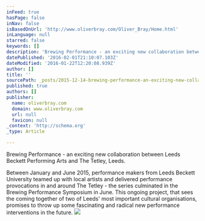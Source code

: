 ```yaml
---
inFeed: true
hasPage: false
inNav: false
isBasedOnUrl: 'http://www.oliverbray.com/Oliver_Bray/Home.html'
inLanguage: null
starred: false
keywords: []
description: 'Brewing Performance - an exciting new collaboration between Leeds Beckett Performing Arts and The Tetley, Leeds. Between January and June 2015, performance make'
datePublished: '2016-02-01T21:10:07.103Z'
dateModified: '2016-01-22T12:20:08.939Z'
author: []
title: ''
sourcePath: _posts/2015-12-14-brewing-performance-an-exciting-new-collaboration-between.md
published: true
authors: []
publisher:
  name: oliverbray.com
  domain: www.oliverbray.com
  url: null
  favicon: null
_context: 'http://schema.org'
_type: Article

---
```

Brewing Performance - an exciting new collaboration between Leeds Beckett Performing Arts and The Tetley, Leeds. 

Between January and June 2015, performance makers from Leeds Beckett University teamed up with local artists and delivered performance provocations in and around The Tetley - the series culminated in the Brewing Performance Symposium in June. This ongoing project, that sees the coming together of two of Leeds' most important cultural organisations, promises to throw up some fascinating and radical new performance interventions in the future.
![](https://the-grid-user-content.s3-us-west-2.amazonaws.com/fa8d4f21-6e73-45d9-b6fe-99ec255cbb57.jpg)